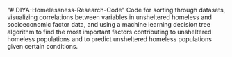 "# DIYA-Homelessness-Research-Code" 
Code for sorting through datasets, visualizing correlations between variables in unsheltered homeless and socioeconomic factor data, and using a machine learning decision tree algorithm to find the most important factors contributing to unsheltered homeless populations and to predict unsheltered homeless populations given certain conditions.
